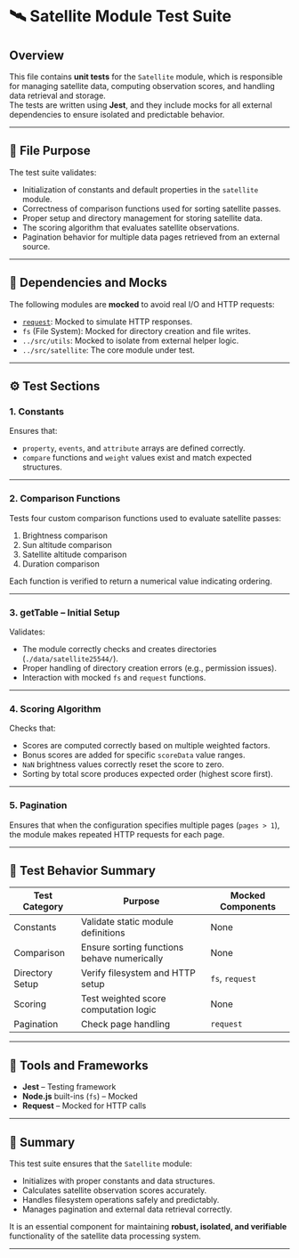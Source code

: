# 🛰️ Satellite Module Test Suite

## Overview

This file contains **unit tests** for the `Satellite` module, which is responsible for managing satellite data, computing observation scores, and handling data retrieval and storage.  
The tests are written using **Jest**, and they include mocks for all external dependencies to ensure isolated and predictable behavior.

---

## 📁 File Purpose

The test suite validates:
- Initialization of constants and default properties in the `satellite` module.
- Correctness of comparison functions used for sorting satellite passes.
- Proper setup and directory management for storing satellite data.
- The scoring algorithm that evaluates satellite observations.
- Pagination behavior for multiple data pages retrieved from an external source.

---

## 🧩 Dependencies and Mocks

The following modules are **mocked** to avoid real I/O and HTTP requests:
- [`request`](https://www.npmjs.com/package/request): Mocked to simulate HTTP responses.
- `fs` (File System): Mocked for directory creation and file writes.
- `../src/utils`: Mocked to isolate from external helper logic.
- `../src/satellite`: The core module under test.

---

## ⚙️ Test Sections

### 1. **Constants**
Ensures that:
- `property`, `events`, and `attribute` arrays are defined correctly.
- `compare` functions and `weight` values exist and match expected structures.

---

### 2. **Comparison Functions**
Tests four custom comparison functions used to evaluate satellite passes:
1. Brightness comparison  
2. Sun altitude comparison  
3. Satellite altitude comparison  
4. Duration comparison  

Each function is verified to return a numerical value indicating ordering.

---

### 3. **getTable – Initial Setup**
Validates:
- The module correctly checks and creates directories (`./data/satellite25544/`).
- Proper handling of directory creation errors (e.g., permission issues).
- Interaction with mocked `fs` and `request` functions.

---

### 4. **Scoring Algorithm**
Checks that:
- Scores are computed correctly based on multiple weighted factors.
- Bonus scores are added for specific `scoreData` value ranges.
- `NaN` brightness values correctly reset the score to zero.
- Sorting by total score produces expected order (highest score first).

---

### 5. **Pagination**
Ensures that when the configuration specifies multiple pages (`pages > 1`),  
the module makes repeated HTTP requests for each page.

---

## 🧪 Test Behavior Summary

| Test Category | Purpose | Mocked Components |
|----------------|----------|------------------|
| Constants | Validate static module definitions | None |
| Comparison | Ensure sorting functions behave numerically | None |
| Directory Setup | Verify filesystem and HTTP setup | `fs`, `request` |
| Scoring | Test weighted score computation logic | None |
| Pagination | Check page handling | `request` |

---

## 🧰 Tools and Frameworks
- **Jest** – Testing framework  
- **Node.js** built-ins (`fs`) – Mocked  
- **Request** – Mocked for HTTP calls  

---

## 📄 Summary

This test suite ensures that the `Satellite` module:
- Initializes with proper constants and data structures.
- Calculates satellite observation scores accurately.
- Handles filesystem operations safely and predictably.
- Manages pagination and external data retrieval correctly.

It is an essential component for maintaining **robust, isolated, and verifiable** functionality of the satellite data processing system.

---
